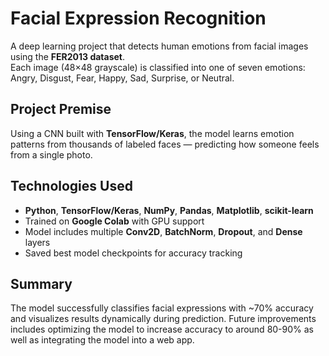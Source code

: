 # Facial Expression Recognition

A deep learning project that detects human emotions from facial images using the **FER2013 dataset**.  
Each image (48×48 grayscale) is classified into one of seven emotions: Angry, Disgust, Fear, Happy, Sad, Surprise, or Neutral.

## Project Premise
Using a CNN built with **TensorFlow/Keras**, the model learns emotion patterns from thousands of labeled faces — predicting how someone feels from a single photo.

## Technologies Used
- **Python**, **TensorFlow/Keras**, **NumPy**, **Pandas**, **Matplotlib**, **scikit-learn**
- Trained on **Google Colab** with GPU support  
- Model includes multiple **Conv2D**, **BatchNorm**, **Dropout**, and **Dense** layers  
- Saved best model checkpoints for accuracy tracking  


## Summary
The model successfully classifies facial expressions with ~70% accuracy and visualizes results dynamically during prediction. Future improvements includes optimizing the model to increase accuracy to around 80-90% as well as integrating the model into a web app. 
